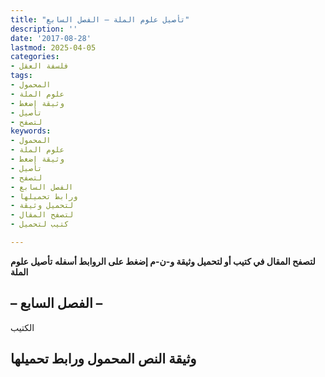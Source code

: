 ```yaml
---
title: "تأصيل علوم الملة – الفصل السابع"
description: ''
date: '2017-08-28'
lastmod: 2025-04-05
categories:
- فلسفة العقل
tags:
- المحمول
- علوم الملة
- وثيقة إضغط
- تأصيل
- لتصفح
keywords:
- المحمول
- علوم الملة
- وثيقة إضغط
- تأصيل
- لتصفح
- الفصل السابع
- ورابط تحميلها
- لتحميل وثيقة
- لتصفح المقال
- كتيب لتحميل

---
```

**لتصفح المقال في كتيب أو لتحميل وثيقة و-ن-م إضغط على الروابط أسفله** **تأصيل علوم الملة**

## **– الفصل السابع –**

الكتيب

## وثيقة النص المحمول ورابط تحميلها

###
